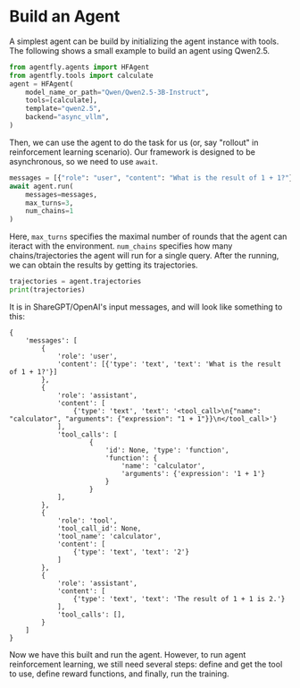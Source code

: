 # Build an Agent

A simplest agent can be build by initializing the agent instance with tools. The following shows a small example to build an agent using Qwen2.5.

```python
from agentfly.agents import HFAgent
from agentfly.tools import calculate
agent = HFAgent(
    model_name_or_path="Qwen/Qwen2.5-3B-Instruct",
    tools=[calculate],
    template="qwen2.5",
    backend="async_vllm",
)
```

Then, we can use the agent to do the task for us (or, say "rollout" in reinforcement learning scenario). Our framework is designed to be asynchronous, so we need to use `await`.

```python
messages = [{"role": "user", "content": "What is the result of 1 + 1?"}]
await agent.run(
    messages=messages,
    max_turns=3,
    num_chains=1
)
```
Here, `max_turns` specifies the maximal number of rounds that the agent can iteract with the environment. `num_chains` specifies how many chains/trajectories the agent will run for a single query. After the running, we can obtain the results by getting its trajectories.

```python
trajectories = agent.trajectories
print(trajectories)
```

It is in ShareGPT/OpenAI's input messages, and will look like something to this:
```
{
    'messages': [
        {
            'role': 'user', 
            'content': [{'type': 'text', 'text': 'What is the result of 1 + 1?'}]
        }, 
        {
            'role': 'assistant',
            'content': [
                {'type': 'text', 'text': '<tool_call>\n{"name": "calculator", "arguments": {"expression": "1 + 1"}}\n</tool_call>'}
            ], 
            'tool_calls': [
                    {
                        'id': None, 'type': 'function',
                        'function': {
                            'name': 'calculator',
                            'arguments': {'expression': '1 + 1'}
                        }
                    }
            ],
        },
        {
            'role': 'tool',
            'tool_call_id': None,
            'tool_name': 'calculator',
            'content': [
                {'type': 'text', 'text': '2'}
            ]
        }, 
        {
            'role': 'assistant', 
            'content': [
                {'type': 'text', 'text': 'The result of 1 + 1 is 2.'}
            ],
            'tool_calls': [],
        }
    ]
}
```
Now we have this built and run the agent. However, to run agent reinforcement learning, we still need several steps: define and get the tool to use, define reward functions, and finally, run the training.
